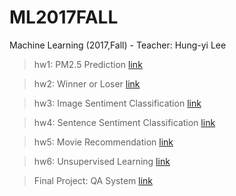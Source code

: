 # ML2017FALL
Machine Learning (2017,Fall) - Teacher: Hung-yi Lee

> hw1: PM2.5 Prediction [link](https://ntumlta.github.io/2017fall-ml-hw1/)

> hw2: Winner or Loser [link](https://ntumlta.github.io/2017fall-ml-hw2/)

> hw3: Image Sentiment Classification [link](https://ntumlta.github.io/2017fall-ml-hw3/)

> hw4: Sentence Sentiment Classification [link](https://ntumlta.github.io/2017fall-ml-hw4/)

> hw5: Movie Recommendation [link](https://ntumlta.github.io/2017fall-ml-hw5/)

> hw6: Unsupervised Learning [link](https://ntumlta.github.io/2017fall-ml-hw6/)

> Final Project: QA System [link](https://docs.google.com/presentation/d/1WQ2m6CbnCTkgUoDca782GPk9sqnCLxkc-hPxfg8y9p4/edit#slide=id.p)

